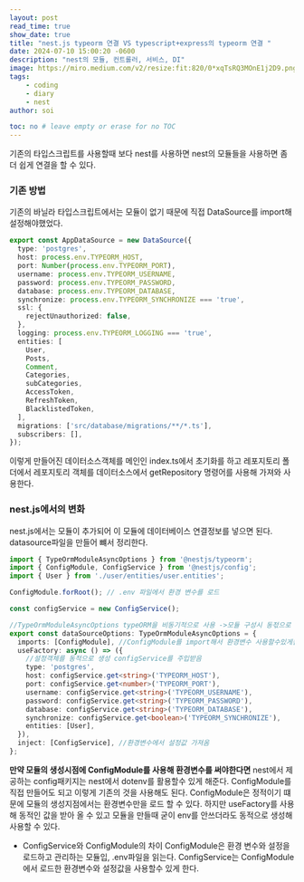 ```yaml
---
layout: post
read_time: true
show_date: true
title: "nest.js typeorm 연결 VS typescript+express의 typeorm 연결 "
date: 2024-07-10 15:00:20 -0600
description: "nest의 모듈, 컨트롤러, 서비스, DI"
image: https://miro.medium.com/v2/resize:fit:820/0*xqTsRQ3MOnE1j2D9.png
tags: 
    - coding
    - diary
    - nest
author: soi

toc: no # leave empty or erase for no TOC
---
```

기존의 타입스크립트를 사용할때 보다 nest를 사용하면 nest의 모듈들을 사용하면 좀 더 쉽게 연결을 할 수 있다.

### 기존 방법
기존의 바닐라 타입스크립트에서는 모듈이 없기 때문에 직접 DataSource를 import해 설정해야했었다.
```typeScript
export const AppDataSource = new DataSource({
  type: 'postgres',
  host: process.env.TYPEORM_HOST,
  port: Number(process.env.TYPEORM_PORT),
  username: process.env.TYPEORM_USERNAME,
  password: process.env.TYPEORM_PASSWORD,
  database: process.env.TYPEORM_DATABASE,
  synchronize: process.env.TYPEORM_SYNCHRONIZE === 'true',
  ssl: {
    rejectUnauthorized: false,
  },
  logging: process.env.TYPEORM_LOGGING === 'true',
  entities: [
    User,
    Posts,
    Comment,
    Categories,
    subCategories,
    AccessToken,
    RefreshToken,
    BlacklistedToken,
  ],
  migrations: ['src/database/migrations/**/*.ts'],
  subscribers: [],
});
```
이렇게 만들어진 데이터소스객체를 메인인 index.ts에서 초기화를 하고 레포지토리 폴더에서 레포지토리 객체를 데이터소스에서 getRepository 명령어를 사용해 가져와 사용한다.

### nest.js에서의 변화
nest.js에서는 모듈이 추가되어 이 모듈에 데이터베이스 연결정보를 넣으면 된다. 
datasource파일을 만들어 뺴서 정리한다.
```typeScript
import { TypeOrmModuleAsyncOptions } from '@nestjs/typeorm';
import { ConfigModule, ConfigService } from '@nestjs/config';
import { User } from './user/entities/user.entities';

ConfigModule.forRoot(); // .env 파일에서 환경 변수를 로드

const configService = new ConfigService();

//TypeOrmModuleAsyncOptions typeORM을 비동기적으로 사용 ->모듈 구성시 동젃으로 설정값 생성해 모듈에 주입
export const dataSourceOptions: TypeOrmModuleAsyncOptions = {
  imports: [ConfigModule], //ConfigModule를 import해서 환경변수 사용할수있게됨(로드)
  useFactory: async () => ({
    //설정객체를 동적으로 생성 configService를 주입받음
    type: 'postgres',
    host: configService.get<string>('TYPEORM_HOST'),
    port: configService.get<number>('TYPEORM_PORT'),
    username: configService.get<string>('TYPEORM_USERNAME'),
    password: configService.get<string>('TYPEORM_PASSWORD'),
    database: configService.get<string>('TYPEORM_DATABASE'),
    synchronize: configService.get<boolean>('TYPEORM_SYNCHRONIZE'),
    entities: [User],
  }),
  inject: [ConfigService], //환경변수에서 설정값 가져옴
};
```
**만약 모듈의 생성시점에 ConfigModule를 사용해 환경변수를 써야한다면**
nest에서 제공하는 config패키지는 nest에서 dotenv를 활용할수 있게 해준다.
ConfigModule를 직접 만들어도 되고 이렇게 기존의 것을 사용해도 된다.
ConfigModule은 정적이기 떄문에 모듈의 생성지점에서는 환경변수만을 로드 할 수 있다.
하지만 useFactory를 사용해 동적인 값을 받아 올 수 있고 모듈을 만들때 굳이 env를 안쓰더라도 동적으로 생성해 사용할 수 있다.

- ConfigService와 ConfigModule의 차이
ConfigModule은 환경 변수와 설정을 로드하고 관리하는 모듈입, .env파일을 읽는다.
ConfigService는 ConfigModule에서 로드한 환경변수와 설정값을 사용할수 있게 한다.